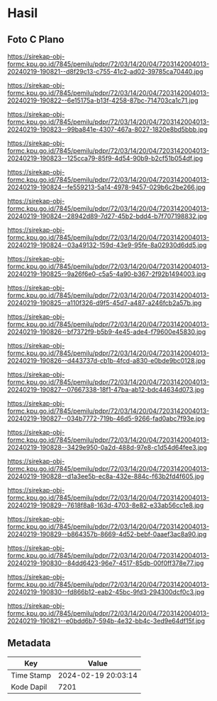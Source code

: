 # Hasil

## Foto C Plano

https://sirekap-obj-formc.kpu.go.id/7845/pemilu/pdpr/72/03/14/20/04/7203142004013-20240219-190821--d8f29c13-c755-41c2-ad02-39785ca70440.jpg

https://sirekap-obj-formc.kpu.go.id/7845/pemilu/pdpr/72/03/14/20/04/7203142004013-20240219-190822--6e15175a-b13f-4258-87bc-714703ca1c71.jpg

https://sirekap-obj-formc.kpu.go.id/7845/pemilu/pdpr/72/03/14/20/04/7203142004013-20240219-190823--99ba841e-4307-467a-8027-1820e8bd5bbb.jpg

https://sirekap-obj-formc.kpu.go.id/7845/pemilu/pdpr/72/03/14/20/04/7203142004013-20240219-190823--125cca79-85f9-4d54-90b9-b2cf51b054df.jpg

https://sirekap-obj-formc.kpu.go.id/7845/pemilu/pdpr/72/03/14/20/04/7203142004013-20240219-190824--fe559213-5a14-4978-9457-029b6c2be266.jpg

https://sirekap-obj-formc.kpu.go.id/7845/pemilu/pdpr/72/03/14/20/04/7203142004013-20240219-190824--28942d89-7d27-45b2-bdd4-b7f707198832.jpg

https://sirekap-obj-formc.kpu.go.id/7845/pemilu/pdpr/72/03/14/20/04/7203142004013-20240219-190824--03a49132-159d-43e9-95fe-8a02930d6dd5.jpg

https://sirekap-obj-formc.kpu.go.id/7845/pemilu/pdpr/72/03/14/20/04/7203142004013-20240219-190825--9a26f6e0-c5a5-4a90-b367-2f92b1494003.jpg

https://sirekap-obj-formc.kpu.go.id/7845/pemilu/pdpr/72/03/14/20/04/7203142004013-20240219-190825--a110f326-d9f5-45d7-a487-a246fcb2a57b.jpg

https://sirekap-obj-formc.kpu.go.id/7845/pemilu/pdpr/72/03/14/20/04/7203142004013-20240219-190826--bf7372f9-b5b9-4e45-ade4-f79600e45830.jpg

https://sirekap-obj-formc.kpu.go.id/7845/pemilu/pdpr/72/03/14/20/04/7203142004013-20240219-190826--d443737d-cb1b-4fcd-a830-e0bde9bc0128.jpg

https://sirekap-obj-formc.kpu.go.id/7845/pemilu/pdpr/72/03/14/20/04/7203142004013-20240219-190827--07667338-18f1-47ba-ab12-bdc44634d073.jpg

https://sirekap-obj-formc.kpu.go.id/7845/pemilu/pdpr/72/03/14/20/04/7203142004013-20240219-190827--034b7772-719b-46d5-9266-fad0abc7f93e.jpg

https://sirekap-obj-formc.kpu.go.id/7845/pemilu/pdpr/72/03/14/20/04/7203142004013-20240219-190828--3429e950-0a2d-488d-97e8-c1d54d64fee3.jpg

https://sirekap-obj-formc.kpu.go.id/7845/pemilu/pdpr/72/03/14/20/04/7203142004013-20240219-190828--d1a3ee5b-ec8a-432e-884c-f63b2fd4f605.jpg

https://sirekap-obj-formc.kpu.go.id/7845/pemilu/pdpr/72/03/14/20/04/7203142004013-20240219-190829--7618f8a8-163d-4703-8e82-e33ab56cc1e8.jpg

https://sirekap-obj-formc.kpu.go.id/7845/pemilu/pdpr/72/03/14/20/04/7203142004013-20240219-190829--b864357b-8669-4d52-bebf-0aaef3ac8a90.jpg

https://sirekap-obj-formc.kpu.go.id/7845/pemilu/pdpr/72/03/14/20/04/7203142004013-20240219-190830--84dd6423-96e7-4517-85db-00f0ff378e77.jpg

https://sirekap-obj-formc.kpu.go.id/7845/pemilu/pdpr/72/03/14/20/04/7203142004013-20240219-190830--fd866b12-eab2-45bc-9fd3-294300dcf0c3.jpg

https://sirekap-obj-formc.kpu.go.id/7845/pemilu/pdpr/72/03/14/20/04/7203142004013-20240219-190821--e0bdd6b7-594b-4e32-bb4c-3ed9e64df15f.jpg


## Metadata

| Key        | Value               |
| ---------- | ------------------- |
| Time Stamp | 2024-02-19 20:03:14 |
| Kode Dapil | 7201                |



